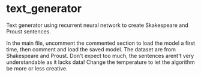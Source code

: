 # text_generator
Text generator using recurrent neural network to create Skakespeare and Proust sentences.

In the main file, uncomment the commented section to load the model a first time, then comment and load the saved model.
The dataset are from Shakespeare and Proust.
Don't expect too much, the sentences arent't very understandable as it lacks data!
Change the temperature to let the algorithm be more or less creative.
